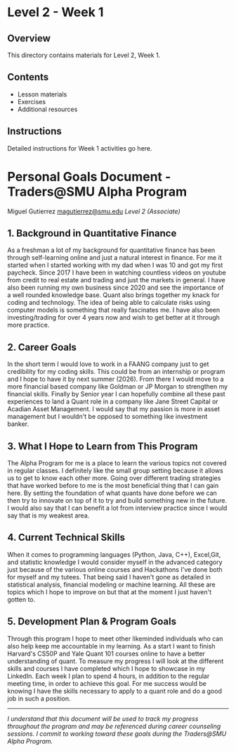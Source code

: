 # Level 2 - Week 1

## Overview

This directory contains materials for Level 2, Week 1.

## Contents

- Lesson materials
- Exercises
- Additional resources

## Instructions

Detailed instructions for Week 1 activities go here. 

# Personal Goals Document - Traders@SMU Alpha Program

Miguel Gutierrez
magutierrez@smu.edu 
*Level 2 (Associate)*

## 1. Background in Quantitative Finance

As a freshman a lot of my background for quantitative finance has been through self-learning online and just a natural
interest in finance. For me it started when I started working with my dad when I was 10 and got my first paycheck. Since 
2017 I have been in watching countless videos on youtube from credit to real estate and trading and just the markets in 
general. I have also been running my own business since 2020 and see the importance of a well rounded knowledge base.
Quant also brings together my knack for coding and technology. The idea of being able to calculate risks using computer 
models is something that really fascinates me. I have also been investing/trading for over 4 years now and wish to get 
better at it through more practice.

## 2. Career Goals

In the short term I would love to work in a FAANG company just to get credibility for my coding skills. This could be 
from an internship or program and I hope to have it by next summer (2026). From there I would move to a more 
financial based company like Goldman or JP Morgan to strengthen my financial skills. Finally by Senior year I can
hopefully combine all these past experiences to land a Quant role in a company like Jane Street Capital or Acadian Asset Management. I would say that my passion is more in asset management but I wouldn't be opposed to something like 
investment banker.

## 3. What I Hope to Learn from This Program

The Alpha Program for me is a place to learn the various topics not covered in regular classes. I definitely like
the small group setting because it allows us to get to know each other more. Going over different trading 
strategies that have worked before to me is the most beneficial thing that I can gain here. By setting the foundation 
of what quants have done before we can then try to innovate on top of it to try and build something new in the 
future. I would also say that I can benefit a lot from interview practice since I would say that is my weakest area.

## 4. Current Technical Skills

When it comes to programming languages (Python, Java, C++), Excel,Git, and statistic knowledge I would consider 
myself in the advanced category just because of the various online courses and Hackathons I've done both for myself 
and my tutees. That being said I haven't gone as detailed in statistical analysis, financial modeling or machine learning. 
All these are topics which I hope to improve on but that at the moment I just haven't gotten to. 

## 5. Development Plan & Program Goals

Through this program I hope to meet other likeminded individuals who can also help keep me accountable in my learning. 
As a start I want to finish Harvard's CS50P and Yale Quant 101 courses online to have a better understanding of quant.
To measure my progress I will look at the different skills and courses I have completed which I hope to showcase
in my LinkedIn. Each week I plan to spend 4 hours, in addition to the regular meeting time, in order to achieve this goal.
For me success would be knowing I have the skills necessary to apply to a quant role and do a good job in such a position.

---

*I understand that this document will be used to track my progress throughout the program and may be referenced during career counseling sessions. I commit to working toward these goals during the Traders@SMU Alpha Program.* 